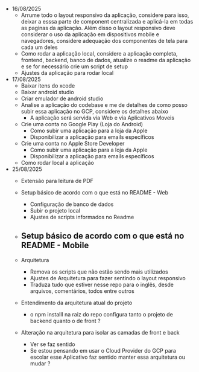 - 16/08/2025
    - Arrume todo o layout responsivo da aplicação, considere para isso, deixar a esssa parte de component centralizada e aplicá-la em todas as paginas da aplicação. Além disso o layout responsivo deve considerar o uso da aplicação em dispositivos mobile e navegadores, considere adequação dos componentes de tela para cada um deles
    - Como rodar a aplicação local, considere a aplicação completa, frontend, backend, banco de dados, atualize o readme da aplicação e se for necessário crie um script de setup
    - Ajustes da aplicação para rodar local
- 17/08/2025
    - Baixar itens do xcode 
    - Baixar android studio 
    - Criar emulador de android studio 
    - Analise a aplicação do codebase e me de detalhes de como posso subir essa aplicação no GCP, considere os detalhes abaixo 
        - A aplicação será servida via Web e via Aplicativos Moveis 
    - Crie uma conta no Google Play (Loja do Android) 
        - Como subir uma aplicação para a loja da Apple
        - Disponibilizar a aplicação para emails específicos
    - Crie uma conta no Apple Store Developer 
        - Como subir uma aplicação para a loja da Apple
        - Disponibilizar a aplicação para emails específicos
    - Como rodar local a aplicação
- 25/08/2025
    - Extensão para leitura de PDF
    - Setup básico de acordo com o que está no README - Web
        - Configuração de banco de dados 
        - Subir o projeto local 
        - Ajustes de scripts informados no Readme
    - Setup básico de acordo com o que está no README - Mobile
        - 
    - Arquitetura 
        - Remova os scripts que não estão sendo mais utilizados 
        - Ajustes de Arquitetura para fazer sentindo o layout responsivo 
        - Traduza tudo que estiver nesse repo para o inglês, desde arquivos, comentários, todos entre outros

    - Entendimento da arquitetura atual do projeto 
        - o npm installl na raiz do repo configura tanto o projeto de backend quanto o de front ?
    - Alteração na arquitetura para isolar as camadas de front e back 
        - Ver se faz sentido 
        - Se estou pensando em usar o Cloud Provider do GCP para escolar esse Aplicativo faz sentido manter essa arquitetura ou mudar ?